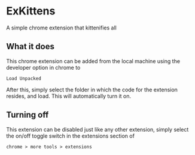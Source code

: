 # ExKittens
A simple chrome extension that kittenifies all

## What it does

This chrome extension can be added from the local machine using the developer option in chrome to
```
Load Unpacked
```
After this, simply select the folder in which the code for the extension resides, and load.
This will automatically turn it on.

## Turning off
This extension can be disabled just like any other extension, simply select the on/off toggle switch
in the extensions section of
```
chrome > more tools > extensions
```
